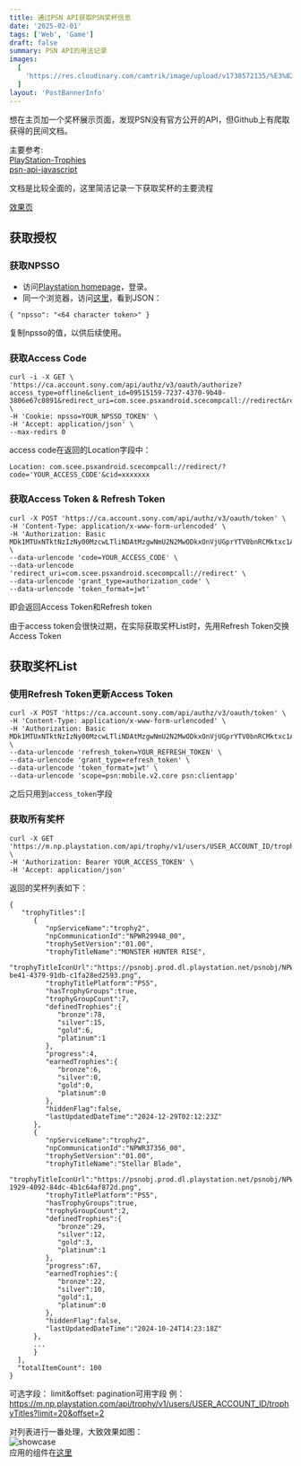 ```yaml
---
title: 通过PSN API获取PSN奖杯信息
date: '2025-02-01'
tags: ['Web', 'Game']
draft: false
summary: PSN API的用法记录
images:
  [
    'https://res.cloudinary.com/camtrik/image/upload/v1738572135/%E3%82%B9%E3%82%AF%E3%83%AA%E3%83%BC%E3%83%B3%E3%82%B7%E3%83%A7%E3%83%83%E3%83%88_2025-02-03_164150_caqufb.png',
  ]
layout: 'PostBannerInfo'
---
```


想在主页加一个奖杯展示页面，发现PSN没有官方公开的API，但Github上有爬取获得的民间文档。

主要参考:  
[PlayStation-Trophies](https://github.com/andshrew/PlayStation-Trophies)  
[psn-api-javascript](https://github.com/achievements-app/psn-api)

文档是比较全面的，这里简洁记录一下获取奖杯的主要流程

[效果页](/gaming)

## 获取授权

### 获取NPSSO

- 访问[Playstation homepage](https://www.playstation.com/)，登录。
- 同一个浏览器，访问[这里](https://ca.account.sony.com/api/v1/ssocookie)，看到JSON：

```
{ "npsso": "<64 character token>" }
```

复制npsso的值，以供后续使用。

### 获取Access Code

```
curl -i -X GET \
'https://ca.account.sony.com/api/authz/v3/oauth/authorize?access_type=offline&client_id=09515159-7237-4370-9b40-3806e67c0891&redirect_uri=com.scee.psxandroid.scecompcall://redirect&response_type=code&scope=psn:mobile.v2.core%20psn:clientapp' \
-H 'Cookie: npsso=YOUR_NPSSO_TOKEN' \
-H 'Accept: application/json' \
--max-redirs 0
```

access code在返回的Location字段中：

```
Location: com.scee.psxandroid.scecompcall://redirect/?code='YOUR_ACCESS_CODE'&cid=xxxxxxx
```

### 获取Access Token & Refresh Token

```
curl -X POST 'https://ca.account.sony.com/api/authz/v3/oauth/token' \
-H 'Content-Type: application/x-www-form-urlencoded' \
-H 'Authorization: Basic MDk1MTUxNTktNzIzNy00MzcwLTliNDAtMzgwNmU2N2MwODkxOnVjUGprYTV0bnRCMktxc1A=' \
--data-urlencode 'code=YOUR_ACCESS_CODE' \
--data-urlencode 'redirect_uri=com.scee.psxandroid.scecompcall://redirect' \
--data-urlencode 'grant_type=authorization_code' \
--data-urlencode 'token_format=jwt'
```

即会返回Access Token和Refresh token

由于access token会很快过期，在实际获取奖杯List时，先用Refresh Token交换Access Token

## 获取奖杯List

### 使用Refresh Token更新Access Token

```
curl -X POST 'https://ca.account.sony.com/api/authz/v3/oauth/token' \
-H 'Content-Type: application/x-www-form-urlencoded' \
-H 'Authorization: Basic MDk1MTUxNTktNzIzNy00MzcwLTliNDAtMzgwNmU2N2MwODkxOnVjUGprYTV0bnRCMktxc1A=' \
--data-urlencode 'refresh_token=YOUR_REFRESH_TOKEN' \
--data-urlencode 'grant_type=refresh_token' \
--data-urlencode 'token_format=jwt' \
--data-urlencode 'scope=psn:mobile.v2.core psn:clientapp'
```

之后只用到`access_token`字段

### 获取所有奖杯

```
curl -X GET 'https://m.np.playstation.com/api/trophy/v1/users/USER_ACCOUNT_ID/trophyTitles' \
-H 'Authorization: Bearer YOUR_ACCESS_TOKEN' \
-H 'Accept: application/json'
```

返回的奖杯列表如下：

```
{
   "trophyTitles":[
      {
         "npServiceName":"trophy2",
         "npCommunicationId":"NPWR29948_00",
         "trophySetVersion":"01.00",
         "trophyTitleName":"MONSTER HUNTER RISE",
         "trophyTitleIconUrl":"https://psnobj.prod.dl.playstation.net/psnobj/NPWR29948_00/c2784818-be41-4379-91db-c1fa28ed2593.png",
         "trophyTitlePlatform":"PS5",
         "hasTrophyGroups":true,
         "trophyGroupCount":7,
         "definedTrophies":{
            "bronze":78,
            "silver":15,
            "gold":6,
            "platinum":1
         },
         "progress":4,
         "earnedTrophies":{
            "bronze":6,
            "silver":0,
            "gold":0,
            "platinum":0
         },
         "hiddenFlag":false,
         "lastUpdatedDateTime":"2024-12-29T02:12:23Z"
      },
      {
         "npServiceName":"trophy2",
         "npCommunicationId":"NPWR37356_00",
         "trophySetVersion":"01.00",
         "trophyTitleName":"Stellar Blade",
         "trophyTitleIconUrl":"https://psnobj.prod.dl.playstation.net/psnobj/NPWR37356_00/d1f990db-1929-4092-84dc-4b1c64af872d.png",
         "trophyTitlePlatform":"PS5",
         "hasTrophyGroups":true,
         "trophyGroupCount":2,
         "definedTrophies":{
            "bronze":29,
            "silver":12,
            "gold":3,
            "platinum":1
         },
         "progress":67,
         "earnedTrophies":{
            "bronze":22,
            "silver":10,
            "gold":1,
            "platinum":0
         },
         "hiddenFlag":false,
         "lastUpdatedDateTime":"2024-10-24T14:23:18Z"
      },
      ...
      }
  ],
  "totalItemCount": 100
}
```

可选字段：
limit&offset: pagination可用字段
例：https://m.np.playstation.com/api/trophy/v1/users/USER_ACCOUNT_ID/trophyTitles?limit=20&offset=2

对列表进行一番处理，大致效果如图：  
![showcase](https://res.cloudinary.com/camtrik/image/upload/v1738571894/%E3%82%B9%E3%82%AF%E3%83%AA%E3%83%BC%E3%83%B3%E3%82%B7%E3%83%A7%E3%83%83%E3%83%88_2025-02-03_163740_su8fzg.png)  
应用的组件在[这里](https://magicui.design/docs/components/marquee)
